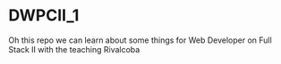 # DWPCII_1
Oh this repo we can learn about some things for Web Developer on Full Stack II with the teaching Rivalcoba
